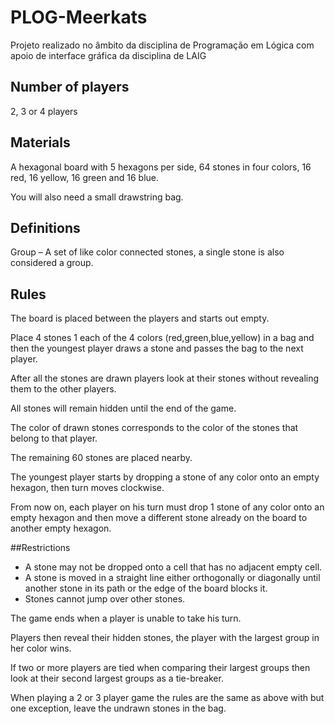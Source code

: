 # PLOG-Meerkats
Projeto realizado no âmbito da disciplina de Programação em Lógica com apoio de interface gráfica da disciplina de LAIG

## Number of players
2, 3 or 4 players

## Materials

A hexagonal board with 5 hexagons per side, 64 stones in four colors, 16 red, 16 yellow, 16 green and 16 blue.

You will also need a small drawstring bag.

## Definitions

Group – A set of like color connected stones, a single stone is also considered a group.

## Rules

The board is placed between the players and starts out empty.

Place 4 stones 1 each of the 4 colors (red,green,blue,yellow) in a bag and then the youngest player draws a stone and passes the bag to the next player.

After all the stones are drawn players look at their stones without revealing them to the other players.

All stones will remain hidden until the end of the game.

The color of drawn stones corresponds to the color of the stones that belong to that player.

The remaining 60 stones are placed nearby.

The youngest player starts by dropping a stone of any color onto an empty hexagon, then turn moves clockwise.

From now on, each player on his turn must drop 1 stone of any color onto an empty hexagon and then move a different stone already on the board to another empty hexagon.

##Restrictions

- A stone may not be dropped onto a cell that has no adjacent empty cell.
- A stone is moved in a straight line either orthogonally or diagonally until another stone in its path or the edge of the board blocks it. 
- Stones cannot jump over other stones.

The game ends when a player is unable to take his turn.

Players then reveal their hidden stones, the player with the largest group in her color wins.

If two or more players are tied when comparing their largest groups then look at their second largest groups as a tie-breaker.

When playing a 2 or 3 player game the rules are the same as above with but one exception, leave the undrawn stones in the bag.

